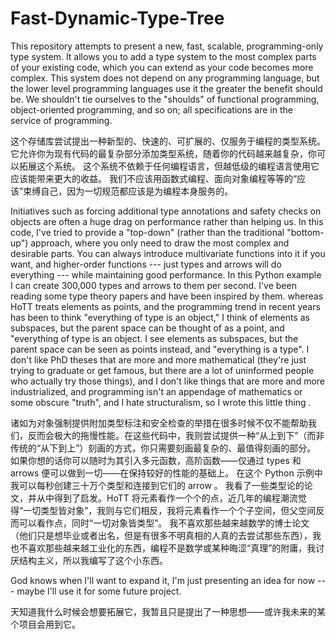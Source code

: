 # Fast-Dynamic-Type-Tree
This repository attempts to present a new, fast, scalable, programming-only type system.
It allows you to add a type system to the most complex parts of your existing code, which you can extend as your code becomes more complex.
This system does not depend on any programming language, but the lower level programming languages use it the greater the benefit should be.
We shouldn't tie ourselves to the "shoulds" of functional programming, object-oriented programming, and so on; all specifications are in the service of programming.

这个存储库尝试提出一种新型的、快速的、可扩展的、仅服务于编程的类型系统。
它允许你为现有代码的最复杂部分添加类型系统，随着你的代码越来越复杂，你可以拓展这个系统。
这个系统不依赖于任何编程语言，但越低级的编程语言使用它应该能带来更大的收益。
我们不应该用函数式编程、面向对象编程等等的“应该”束缚自己，因为一切规范都应该是为编程本身服务的。

Initiatives such as forcing additional type annotations and safety checks on objects are often a huge drag on performance rather than helping us. In this code, I've tried to provide a "top-down" (rather than the traditional "bottom-up") approach, where you only need to draw the most complex and desirable parts.
You can always introduce multivariate functions into it if you want, and higher-order functions --- just types and arrows will do everything --- while maintaining good performance.
In this Python example I can create 300,000 types and arrows to them per second.
I've been reading some type theory papers and have been inspired by them. whereas HoTT treats elements as points, and the programming trend in recent years has been to think "everything of type is an object," I think of elements as subspaces, but the parent space can be thought of as a point, and "everything of type is an object. I see elements as subspaces, but the parent space can be seen as points instead, and "everything is a type".
I don't like PhD theses that are more and more mathematical (they're just trying to graduate or get famous, but there are a lot of uninformed people who actually try those things), and I don't like things that are more and more industrialized, and programming isn't an appendage of mathematics or some obscure "truth", and I hate structuralism, so I wrote this little thing .

诸如为对象强制提供附加类型标注和安全检查的举措在很多时候不仅不能帮助我们，反而会极大的拖慢性能。在这些代码中，我则尝试提供一种“从上到下”（而非传统的“从下到上”）刻画的方式，你只需要刻画最复杂的、最值得刻画的部分。
如果你想的话你可以随时为其引入多元函数，高阶函数——仅通过 types 和 arrows 便可以做到一切——在保持较好的性能的基础上。
在这个 Python 示例中我可以每秒创建三十万个类型和连接到它们的 arrow 。
我看了一些类型论的论文，并从中得到了启发。HoTT 将元素看作一个个的点，近几年的编程潮流觉得“一切类型皆对象”，我则与它们相反，我将元素看作一个个子空间，但父空间反而可以看作点，同时“一切对象皆类型”。
我不喜欢那些越来越数学的博士论文（他们只是想毕业或者出名，但是有很多不明真相的人真的去尝试那些东西），我也不喜欢那些越来越工业化的东西，编程不是数学或某种晦涩“真理”的附庸，我讨厌结构主义，所以我编写了这个小东西。

God knows when I'll want to expand it, I'm just presenting an idea for now --- maybe I'll use it for some future project.

天知道我什么时候会想要拓展它，我暂且只是提出了一种思想——或许我未来的某个项目会用到它。
